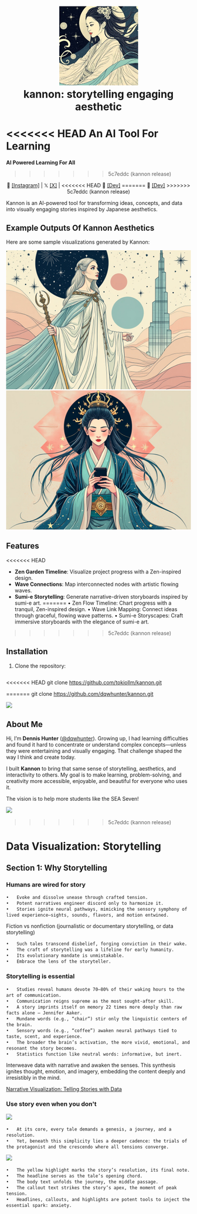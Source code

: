 <h1 align="center">
  <a href="https://www.instagram.com/kannonsea/">
    <img src="memetica/kannon.png" width="215" /></a><br>
  <b>kannon: storytelling engaging aesthetic</b><br>
	
<<<<<<< HEAD
  <b>An AI Tool For Learning</b><br>
=======
  <b>AI Powered Learning For All</b><br>
>>>>>>> 5c7eddc (kannon release)
</h1>

<p align="center">
  📸 <a href="https://www.instagram.com/kannonsea/">[Instagram]</a> |
  𝕏 <a href="https://x.com/kannonsea">[X]</a> |
<<<<<<< HEAD
  🌊 <a href="https://x.com/tokiollm">[Dev]</a>
=======
  🌊 <a href="https://x.com/dqwhunter">[Dev]</a>
>>>>>>> 5c7eddc (kannon release)
</p>

Kannon is an AI-powered tool for transforming ideas, concepts, and data into visually engaging stories inspired by Japanese aesthetics. 

## Example Outputs Of Kannon Aesthetics
Here are some sample visualizations generated by Kannon:

![Up Above](memetica/example_1.png)
![Silent Ether](memetica/example_2.png)

## Features

<<<<<<< HEAD
- **Zen Garden Timeline**: Visualize project progress with a Zen-inspired design.
- **Wave Connections**: Map interconnected nodes with artistic flowing waves.
- **Sumi-e Storytelling**: Generate narrative-driven storyboards inspired by sumi-e art.
=======
	•	Zen Flow Timeline: Chart progress with a tranquil, Zen-inspired design.
	•	Wave Link Mapping: Connect ideas through graceful, flowing wave patterns.
	•	Sumi-e Storyscapes: Craft immersive storyboards with the elegance of sumi-e art.
>>>>>>> 5c7eddc (kannon release)

## Installation

1. Clone the repository:
   ```bash
<<<<<<< HEAD
   git clone https://github.com/tokiollm/kannon.git
   
=======
   git clone https://github.com/dqwhunter/kannon.git

![](section-1/about-me.JPG)

## About Me  

Hi, I’m **Dennis Hunter** ([@dqwhunter](https://twitter.com/dqwhunter)). Growing up, I had learning difficulties and found it hard to concentrate or understand complex concepts—unless they were entertaining and visually engaging. That challenge shaped the way I think and create today.  

I built **Kannon** to bring that same sense of storytelling, aesthetics, and interactivity to others. My goal is to make learning, problem-solving, and creativity more accessible, enjoyable, and beautiful for everyone who uses it.

The vision is to help more students like the SEA Seven!

![](section-1/Kannon-First-Trial.JPG)

>>>>>>> 5c7eddc (kannon release)
# Data Visualization: Storytelling

## **Section 1: Why Storytelling**

### Humans are wired for story
	•	Evoke and dissolve unease through crafted tension.
	•	Potent narratives engineer discord only to harmonize it.
	•	Stories ignite neural pathways, mimicking the sensory symphony of lived experience—sights, sounds, flavors, and motion entwined.

Fiction vs nonfiction (journalistic or documentary storytelling, or data storytelling)

	•	Such tales transcend disbelief, forging conviction in their wake.
	•	The craft of storytelling was a lifeline for early humanity.
	•	Its evolutionary mandate is unmistakable.
	•	Embrace the lens of the storyteller.

### Storytelling is essential

	•	Studies reveal humans devote 70–80% of their waking hours to the art of communication.
	•	Communication reigns supreme as the most sought-after skill.
	•	A story imprints itself on memory 22 times more deeply than raw facts alone — Jennifer Aaker.
	•	Mundane words (e.g., “chair”) stir only the linguistic centers of the brain.
	•	Sensory words (e.g., “coffee”) awaken neural pathways tied to taste, scent, and experience.
	•	The broader the brain’s activation, the more vivid, emotional, and resonant the story becomes.
	•	Statistics function like neutral words: informative, but inert.

Interweave data with narrative and awaken the senses. This synthesis ignites thought, emotion, and imagery, embedding the content deeply and irresistibly in the mind.

[Narrative Visualization: Telling Stories with Data](http://vis.stanford.edu/files/2010-Narrative-InfoVis.pdf)

### Use story even when you don't

![](section-1/event-conflict.jpg)

	•	At its core, every tale demands a genesis, a journey, and a resolution.
	•	Yet, beneath this simplicity lies a deeper cadence: the trials of the protagonist and the crescendo where all tensions converge.

![](section-1/infographic.jpg)

	•	The yellow highlight marks the story’s resolution, its final note.
	•	The headline serves as the tale’s opening chord.
	•	The body text unfolds the journey, the middle passage.
	•	The callout text strikes the story’s apex, the moment of peak tension.
	•	Headlines, callouts, and highlights are potent tools to inject the essential spark: anxiety.

